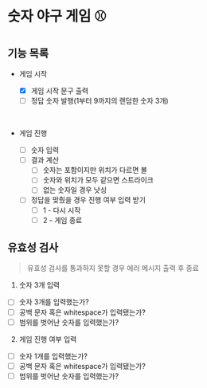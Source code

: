 # 숫자 야구 게임 ⚾️

## 기능 목록

- 게임 시작

  - [x] 게임 시작 문구 출력
  - [ ] 정답 숫자 발행(1부터 9까지의 랜덤한 숫자 3개)

<br/>

- 게임 진행

  - [ ] 숫자 입력
  - [ ] 결과 계산
    - [ ] 숫자는 포함이지만 위치가 다르면 볼
    - [ ] 숫자와 위치가 모두 같으면 스트라이크
    - [ ] 없는 숫자일 경우 낫싱
  - [ ] 정답을 맞췄을 경우 진행 여부 입력 받기
    - [ ] 1 - 다시 시작
    - [ ] 2 - 게임 종료

## 유효성 검사

> 유효성 검사를 통과하지 못할 경우 에러 메시지 출력 후 종료

1. 숫자 3개 입력

- [ ] 숫자 3개를 입력했는가?
- [ ] 공백 문자 혹은 whitespace가 입력됐는가?
- [ ] 범위를 벗어난 숫자를 입력했는가?

2. 게임 진행 여부 입력

- [ ] 숫자 1개를 입력했는가?
- [ ] 공백 문자 혹은 whitespace가 입력됐는가?
- [ ] 범위를 벗어난 숫자를 입력했는가?
